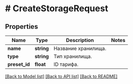 # # CreateStorageRequest

## Properties

Name | Type | Description | Notes
------------ | ------------- | ------------- | -------------
**name** | **string** | Название хранилища. |
**type** | **string** | Тип хранилища. |
**preset_id** | **float** | ID тарифа. |

[[Back to Model list]](../../README.md#models) [[Back to API list]](../../README.md#endpoints) [[Back to README]](../../README.md)
